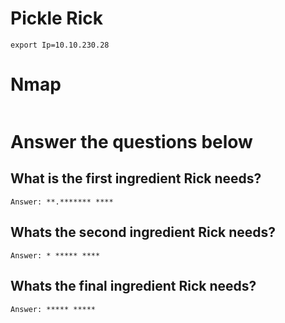 # Pickle Rick

```
export Ip=10.10.230.28
```

# Nmap

```

```
# Answer the questions below

## What is the first ingredient Rick needs?
```
Answer: **.******* ****
```

## Whats the second ingredient Rick needs?
```
Answer: * ***** ****
```

## Whats the final ingredient Rick needs?
```
Answer: ***** *****
```